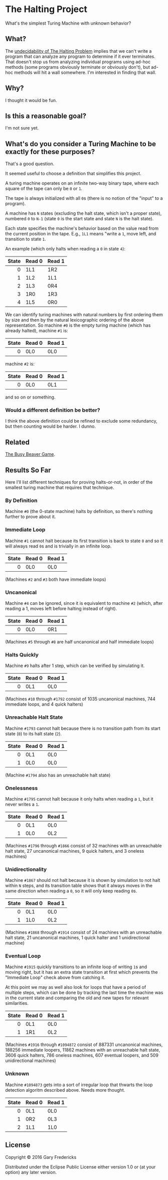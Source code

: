 # The Halting Project

What's the simplest Turing Machine with unknown behavior?

## What?

The
[undecidability of The Halting Problem](https://en.wikipedia.org/wiki/Halting_problem#Sketch_of_proof)
implies that we can't write a program that can analyze any program to
determine if it ever terminates. That doesn't stop us from analyzing
individual programs using ad-hoc methods (some programs obviously
terminate or obviously don't), but ad-hoc methods will hit a wall
somewhere. I'm interested in finding that wall.

## Why?

I thought it would be fun.

## Is this a reasonable goal?

I'm not sure yet.

## What's do you consider a Turing Machine to be exactly for these purposes?

That's a good question.

It seemed useful to choose a definition that simplifies this project.

A turing machine operates on an infinite two-way binary tape, where
each square of the tape can only be `0` or `1`.

The tape is always initialized with all `0`s (there is no notion of
the "input" to a program).

A machine has `N` states (excluding the halt state, which isn't a
proper state), numbered `0` to `N-1` (state `0` is the start state and
state `N` is the halt state).

Each state specifies the machine's behavior based on the value read
from the current position in the tape. E.g., `1L1` means "write a `1`,
move left, and transition to state `1`.

An example (which only halts when reading a `0` in state `4`):

| State | Read 0 | Read 1 |
|------:|:-------|:-------|
|      0|1L1     |1R2     |
|      1|1L2     |1L1     |
|      2|1L3     |0R4     |
|      3|1R0     |1R3     |
|      4|1L5     |0R0     |

We can identify turing machines with natural numbers by first ordering
them by size and then by the natural lexicographic ordering of the
above representation. So machine `#0` is the empty turing machine (which
has already halted), machine `#1` is:

| State | Read 0 | Read 1 |
|------:|:-------|:-------|
|      0|0L0     |0L0     |

machine `#2` is:

| State | Read 0 | Read 1 |
|------:|:-------|:-------|
|      0|0L0     |0L1     |

and so on or something.

### Would a different definition be better?

I think the above definition could be refined to exclude some
redundancy, but then counting would be harder. I dunno.

## Related

[The Busy Beaver Game](https://en.wikipedia.org/wiki/Busy_beaver).

## Results So Far

Here I'll list different techniques for proving halts-or-not, in order
of the smallest turing machine that requires that technique.

### By Definition

Machine `#0` (the 0-state machine) halts by definition, so there's nothing further
to prove about it.

### Immediate Loop

Machine `#1` cannot halt because its first transition is back to state
`0` and so it will always read `0`s and is trivially in an infinite
loop.

| State | Read 0 | Read 1 |
|------:|:-------|:-------|
|      0|0L0     |0L0     |

(Machines `#2` and `#3` both have immediate loops)

### Uncanonical

Machine `#4` can be ignored, since it is equivalent to machine `#2`
(which, after reading a 1, moves left before halting instead of
right).

| State | Read 0 | Read 1 |
|------:|:-------|:-------|
|      0|0L0     |0R1     |

(Machines `#5` through `#8` are half uncanonical and half immediate
loops)

### Halts Quickly

Machine `#9` halts after 1 step, which can be verified by simulating
it.

| State | Read 0 | Read 1 |
|------:|:-------|:-------|
|      0|0L1     |0L0     |

(Machines `#10` through `#1792` consist of 1035 uncanonical machines,
744 immediate loops, and 4 quick halters)

### Unreachable Halt State

Machine `#1793` cannot halt because there is no transition path from
its start state (`0`) to its halt state (`2`).

| State | Read 0 | Read 1 |
|------:|:-------|:-------|
|      0|0L1     |0L0     |
|      1|0L0     |0L0     |

(Machine `#1794` also has an unreachable halt state)

### Onelessness

Machine `#1795` cannot halt because it only halts when reading a `1`,
but it never writes a `1`.

| State | Read 0 | Read 1 |
|------:|:-------|:-------|
|      0|0L1     |0L0     |
|      1|0L0     |0L2     |

(Machines `#1796` through `#1866` consist of 32 machines with an
unreachable halt state, 27 uncanonical machines, 9 quick halters,
and 3 oneless machines)

### Unidirectionality

Machine `#1867` should not halt because it is shown by simulation to
not halt within `N` steps, and its transition table shows that it
always moves in the same direction when reading a `0`, so it will only
keep reading `0`s.

| State | Read 0 | Read 1 |
|------:|:-------|:-------|
|      0|0L1     |0L0     |
|      1|1L0     |0L2     |

(Machines `#1868` through `#1914` consist of 24 machines with an
unreachable halt state, 21 uncanonical machines, 1 quick halter
and 1 unidirectional machine)

### Eventual Loop

Machine `#1915` quickly transitions to an infinite loop of writing
`1`s and moving right, but it has an extra state transition at first
which prevents the "Immediate Loop" check above from catching it.

At this point we may as well also look for loops that have a period of
multiple steps, which can be done by tracking the last time the
machine was in the current state and comparing the old and new tapes
for relevant similarities.

| State | Read 0 | Read 1 |
|------:|:-------|:-------|
|      0|0L1     |0L0     |
|      1|1R1     |0L2     |

(Machines `#1916` through `#1094872` consist of 887331 uncanonical
machines, 188256 immediate loopers, 11862 machines with an unreachable
halt state, 3606 quick halters, 786 oneless machines, 607 eventual
loopers, and 509 unidirectional machines)

### Unknown

Machine `#1094873` gets into a sort of irregular loop that thwarts the
loop detection algoritm described above. Needs more thought.

| State | Read 0 | Read 1 |
|------:|:-------|:-------|
|      0|0L1     |0L0     |
|      1|0R2     |0L3     |
|      2|1L1     |1L0     |


## License

Copyright © 2016 Gary Fredericks

Distributed under the Eclipse Public License either version 1.0 or (at
your option) any later version.
